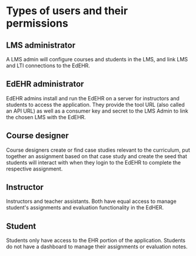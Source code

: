 # Types of users and their permissions

## LMS administrator
A LMS admin will configure courses and students in the LMS, and link LMS and LTI connections to the EdEHR.

## EdEHR administrator
EdEHR admins install and run the EdEHR on a server for instructors and students to access the application. They provide the tool URL (also called an API URL) as well as a consumer key and secret to the LMS Admin to link the chosen LMS with the EdEHR.

## Course designer
Course designers create or find case studies relevant to the curriculum, put together an assignment based on that case study and create the seed that students will interact with when they login to the EdEHR to complete the respective assignment.

## Instructor
Instructors and teacher assistants. Both have equal access to manage student's assignments and evaluation functionality in the EdHER.

## Student
Students only have access to the EHR portion of the application. Students do not have a dashboard to manage their assignments or evaluation notes.